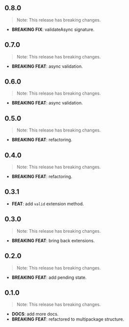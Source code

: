 ## 0.8.0

> Note: This release has breaking changes.

 - **BREAKING** **FIX**: validateAsync signature.

## 0.7.0

> Note: This release has breaking changes.

 - **BREAKING** **FEAT**: async validation.

## 0.6.0

> Note: This release has breaking changes.

 - **BREAKING** **FEAT**: async validation.

## 0.5.0

> Note: This release has breaking changes.

 - **BREAKING** **FEAT**: refactoring.

## 0.4.0

> Note: This release has breaking changes.

 - **BREAKING** **FEAT**: refactoring.

## 0.3.1

 - **FEAT**: add `valid` extension method.

## 0.3.0

> Note: This release has breaking changes.

 - **BREAKING** **FEAT**: bring back extensions.

## 0.2.0

> Note: This release has breaking changes.

 - **BREAKING** **FEAT**: add pending state.

## 0.1.0

> Note: This release has breaking changes.

 - **DOCS**: add more docs.
 - **BREAKING** **FEAT**: refactored to multipackage structure.

